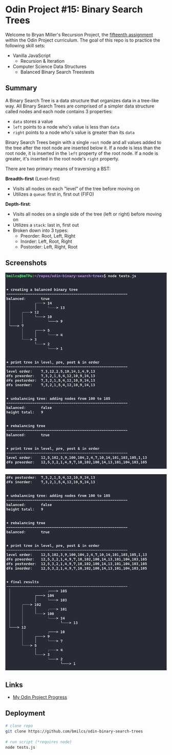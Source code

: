 # Odin Project #15: Binary Search Trees

Welcome to Bryan Miller's Recursion Project, the [fifteenth assignment](https://www.theodinproject.com/lessons/javascript-binary-search-trees) within the Odin Project curriculum. The goal of this repo is to practice the following skill sets:

- Vanilla JavaScript
  - Recursion & Iteration
- Computer Science Data Structures
  - Balanced Binary Search Treestests

## Summary

A Binary Search Tree is a data structure that organizes data in a tree-like way. All Binary Search Trees are comprised of a simpler data structure called nodes and each node contains 3 properties:

- `data` stores a value
- `left` points to a node who's value is less than `data`
- `right` points to a node who's value is greater than its `data`

Binary Search Trees begin with a single `root` node and all values added to the tree after the root node are inserted below it. If a node is less than the root node, it is inserted in the `left` property of the root node. If a node is greater, it's inserted in the root node's `right` property.

There are two primary means of traversing a BST:

**Breadth-first** (Level-first)

- Visits all nodes on each "level" of the tree before moving on
- Utilizes a `queue`: first in, first out (FIFO)

**Depth-first**:

- Visits all nodes on a single side of the tree (left or right) before moving on
- Utilizes a `stack`: last in, first out
- Broken down into 3 types:
  - Preorder: Root, Left, Right
  - Inorder: Left, Root, Right
  - Postorder: Left, Right, Root

## Screenshots

![screenshot #1](./img/screenshot-1.png)

![screenshot #2](./img/screenshot-2.png)

## Links

- [My Odin Project Progress](https://github.com/bmilcs/odin-project)

## Deployment

```sh
# clone repo
git clone https://github.com/bmilcs/odin-binary-search-trees

# run script (*requires node)
node tests.js
```
